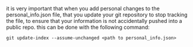 it is very important that when you add personal changes to the
personal_info.json file, that you update your git repository to stop tracking
the file, to ensure that your information is not accidentally pushed into a
public repo. this can be done with the following command:

```
git update-index --assume-unchanged <path to personal_info.json>
```
